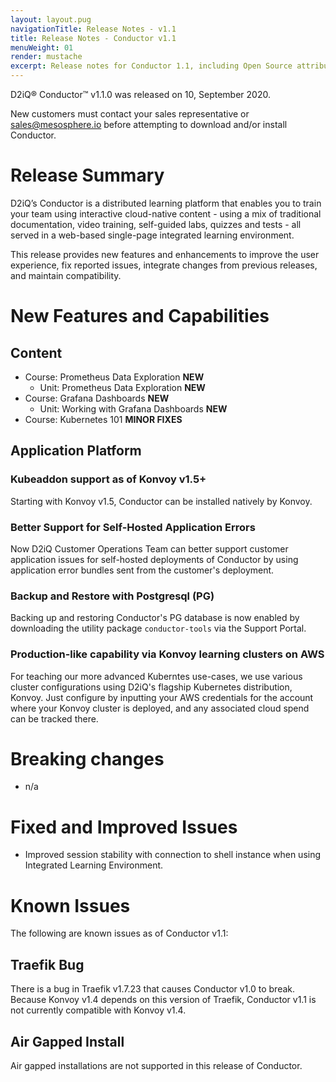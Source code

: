 ```yaml
---
layout: layout.pug
navigationTitle: Release Notes - v1.1
title: Release Notes - Conductor v1.1
menuWeight: 01
render: mustache
excerpt: Release notes for Conductor 1.1, including Open Source attribution, and version policy.
---
```


D2iQ&reg; Conductor&trade; v1.1.0 was released on 10, September 2020.

New customers must contact your sales representative or <a href="mailto:sales@mesosphere.io">sales@mesosphere.io</a> before attempting to download and/or install Conductor.

# Release Summary
D2iQ’s Conductor is a distributed learning platform that enables you to train your team using interactive cloud-native content - using a mix of traditional documentation, video training, self-guided labs, quizzes and tests - all served in a web-based single-page integrated learning environment.

This release provides new features and enhancements to improve the user experience, fix reported issues, integrate changes from previous releases, and maintain compatibility.

# New Features and Capabilities

## Content

- Course: Prometheus Data Exploration **NEW**
  - Unit: Prometheus Data Exploration **NEW**
- Course: Grafana Dashboards **NEW**
  - Unit: Working with Grafana Dashboards **NEW**
- Course: Kubernetes 101 **MINOR FIXES**

## Application Platform

### Kubeaddon support as of Konvoy v1.5+
Starting with Konvoy v1.5, Conductor can be installed natively by Konvoy.

### Better Support for Self-Hosted Application Errors
Now D2iQ Customer Operations Team can better support customer application issues for self-hosted deployments of Conductor by using application error bundles sent from the customer's deployment.

### Backup and Restore with Postgresql (PG)
Backing up and restoring Conductor's PG database is now enabled by downloading the utility package `conductor-tools` via the Support Portal.

### Production-like capability via Konvoy learning clusters on AWS
For teaching our more advanced Kuberntes use-cases, we use various cluster configurations using D2iQ's flagship Kubernetes distribution, Konvoy. Just configure by inputting your AWS credentials for the account where your Konvoy cluster is deployed, and any associated cloud spend can be tracked there.

# Breaking changes

- n/a

# Fixed and Improved Issues

- Improved session stability with connection to shell instance when using Integrated Learning Environment.

# Known Issues

The following are known issues as of Conductor v1.1:

## Traefik Bug

There is a bug in Traefik v1.7.23 that causes Conductor v1.0 to break. Because Konvoy v1.4 depends on this version of Traefik, Conductor v1.1 is not currently compatible with Konvoy v1.4.

## Air Gapped Install
Air gapped installations are not supported in this release of Conductor.
